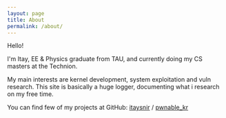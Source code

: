 ```yaml
---
layout: page
title: About
permalink: /about/
---
```

Hello!

I'm Itay, EE & Physics graduate from TAU, and currently doing my CS masters at the Technion. 

My main interests are kernel development, system exploitation and vuln research. 
This site is basically a huge logger, documenting what i research on my free time. 

You can find few of my projects at GitHub:
[itaysnir][itaysnir-page] /
[pwnable_kr](https://github.com/itaysnir/Learning)


[itaysnir-page]: https://github.com/itaysnir
